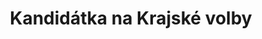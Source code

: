 ---
title: Kandidátka na Krajské volby
uid: kraj
# number: 13 # číslo kandidátky odkomentujte až bude známé
leader:
  uid: hana.ancincova
  age: 31
  profession: finanční analytik
  party: Piráti
  description: členka Republikového výboru Pirátů, Kroměříž # zobrazuje se v komunalni-volby

head: # čelo kandidátky (bez leadera) / lidé kteří mají fotku a _people/jmeno.md
  - uid: jiri.jaros
    age: 63
    profession: zametač
    description: expert přes dětská hřiště
    party: Piráti
  - uid: denis.rychtar
    age: 63
    profession: zametač
    description: expert přes dětská hřiště
    party: Piráti
  - uid: jakub.zach
    age: 63
    profession: zametač
    description: expert přes dětská hřiště
    party: Piráti
  - uid: zuzana.fiserova
    age: 63
    profession: zametač
    description: expert přes dětská hřiště
    party: Piráti
  - uid: jiri.knotek
    age: 63
    profession: zametač
    description: expert přes dětská hřiště
    party: Piráti
  - uid: vratislav.krejcir
    age: 63
    profession: zametač
    description: expert přes dětská hřiště
    party: Piráti
  - uid: lubomir.dolezal
    age: 63
    profession: zametač
    description: expert přes dětská hřiště
    party: Piráti
tail: # zbytek kandidatky
      # jedinná povinná položka je name zbytek můžete vynechat
      # věk se uvádí k poslednímu dni voleb
  - name: Mudr. Místní Dkotor
    age: 49
    profession: obvodní lékař
    party: bez politické příslušnosti
  - name: Tomáš Šťoural
    age: 19
    profession: student
    party: Piráti
  - uid: mistni.predseda
    profession: knihovník
    description: expert na skoky
    party: bez politické příslušnosti
note: # poznámka pod kanidátku
    Primárky stále běží. Zbytek kandidátky zveřejníme, jakmile doběhnou.
---